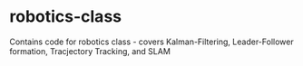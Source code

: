 # robotics-class
Contains code for robotics class - covers Kalman-Filtering, Leader-Follower formation, Tracjectory Tracking, and SLAM
